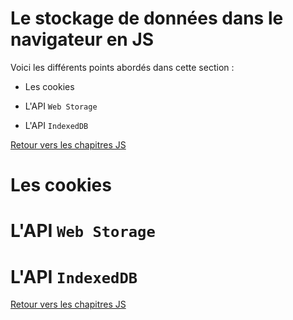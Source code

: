 # Le stockage de données dans le navigateur en JS

Voici les différents points abordés dans cette section : 

* Les cookies

* L'API ``Web Storage``

* L'API ``IndexedDB``

[Retour vers les chapitres JS](https://github.com/CalcagnoLoic/aide_memoire/blob/main/R%C3%A9pertoire/js.md)

# Les cookies

# L'API ``Web Storage``

# L'API ``IndexedDB``

[Retour vers les chapitres JS](https://github.com/CalcagnoLoic/aide_memoire/blob/main/R%C3%A9pertoire/js.md)